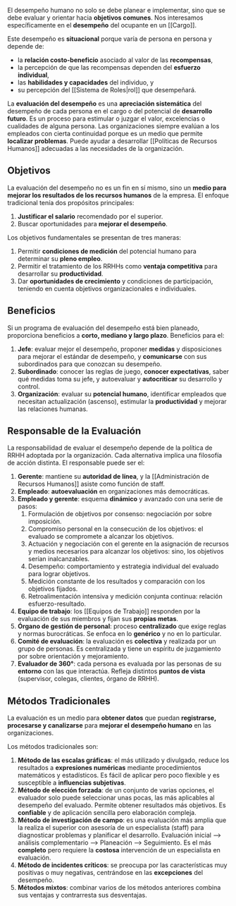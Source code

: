 El desempeño humano no solo se debe planear e implementar, sino que se debe evaluar y orientar hacia **objetivos comunes**. Nos interesamos específicamente en el **desempeño** del ocupante en un [[Cargo]].

Este desempeño es **situacional** porque varía de persona en persona y depende de:

- la **relación costo-beneficio** asociado al valor de las **recompensas**,
- la percepción de que las recompensas dependen del **esfuerzo individual**,
- las **habilidades y capacidades** del individuo, y
- su percepción del [[Sistema de Roles|rol]] que desempeñará.

La **evaluación del desempeño** es una **apreciación sistemática** del desempeño de cada persona en el cargo o del potencial de **desarrollo futuro**. Es un proceso para estimular o juzgar el valor, excelencias o cualidades de alguna persona. Las organizaciones siempre evalúan a los empleados con cierta continuidad porque es un medio que permite **localizar problemas**. Puede ayudar a desarrollar [[Políticas de Recursos Humanos]] adecuadas a las necesidades de la organización.

## Objetivos

La evaluación del desempeño no es un fin en sí mismo, sino un **medio para mejorar los resultados de los recursos humanos** de la empresa. El enfoque tradicional tenía dos propósitos principales:

1. **Justificar el salario** recomendado por el superior.
2. Buscar oportunidades para **mejorar el desempeño**.

Los objetivos fundamentales se presentan de tres maneras:

1. Permitir **condiciones de medición** del potencial humano para determinar su **pleno empleo**.
2. Permitir el tratamiento de los RRHHs como **ventaja competitiva** para desarrollar su **productividad**.
3. Dar **oportunidades de crecimiento** y condiciones de participación, teniendo en cuenta objetivos organizacionales e individuales.

## Beneficios

Si un programa de evaluación del desempeño está bien planeado, proporciona beneficios a **corto, mediano y largo plazo**. Beneficios para el:

1. **Jefe**: evaluar mejor el desempeño, proponer **medidas** y disposiciones para mejorar el estándar de desempeño, y **comunicarse** con sus subordinados para que conozcan su desempeño.
2. **Subordinado**: conocer las reglas de juego, **conocer expectativas**, saber qué medidas toma su jefe, y autoevaluar y **autocriticar** su desarrollo y control.
3. **Organización**: evaluar su **potencial humano**, identificar empleados que necesitan actualización (ascenso), estimular la **productividad** y mejorar las relaciones humanas.

## Responsable de la Evaluación

La responsabilidad de evaluar el desempeño depende de la política de RRHH adoptada por la organización. Cada alternativa implica una filosofía de acción distinta. El responsable puede ser el:

1. **Gerente**: mantiene su **autoridad de línea**, y la [[Administración de Recursos Humanos]] asiste como función de staff.
2. **Empleado**: **autoevaluación** en organizaciones más democráticas.
3. **Empleado y gerente**: esquema **dinámico** y avanzado con una serie de pasos:
   1. Formulación de objetivos por consenso: negociación por sobre imposición.
   2. Compromiso personal en la consecución de los objetivos: el evaluado se compromete a alcanzar los objetivos.
   3. Actuación y negociación con el gerente en la asignación de recursos y medios necesarios para alcanzar los objetivos: sino, los objetivos serían inalcanzables.
   4. Desempeño: comportamiento y estrategia individual del evaluado para lograr objetivos.
   5. Medición constante de los resultados y comparación con los objetivos fijados.
   6. Retroalimentación intensiva y medición conjunta continua: relación esfuerzo-resultado.
4. **Equipo de trabajo**: los [[Equipos de Trabajo]] responden por la evaluación de sus miembros y fijan sus **propias metas**.
5. **Órgano de gestión de personal**: proceso **centralizado** que exige reglas y normas burocráticas. Se enfoca en lo **genérico** y no en lo particular.
6. **Comité de evaluación**: la evaluación es **colectiva** y realizada por un grupo de personas. Es centralizada y tiene un espíritu de juzgamiento por sobre orientación y mejoramiento.
7. **Evaluador de 360°**: cada persona es evaluada por las personas de su **entorno** con las que interactúa. Refleja distintos **puntos de vista** (supervisor, colegas, clientes, órgano de RRHH).

## Métodos Tradicionales

La evaluación es un medio para **obtener datos** que puedan **registrarse, procesarse y canalizarse** para **mejorar el desempeño humano** en las organizaciones.

Los métodos tradicionales son:

1. **Método de las escalas gráficas**: el más utilizado y divulgado, reduce los resultados a **expresiones numéricas** mediante procedimientos matemáticos y estadísticos. Es fácil de aplicar pero poco flexible y es susceptible a **influencias subjetivas**.
2. **Método de elección forzada**: de un conjunto de varias opciones, el evaluador solo puede seleccionar unas pocas, las más aplicables al desempeño del evaluado. Permite obtener resultados más objetivos. Es **confiable** y de aplicación sencilla pero elaboración compleja.
3. **Método de investigación de campo**: es una evaluación más amplia que la realiza el superior con asesoría de un especialista (staff) para diagnosticar problemas y planificar el desarrollo. Evaluación inicial --> análisis complementario --> Planeación --> Seguimiento. Es el más **completo** pero requiere la **costosa** intervención de un especialista en evaluación.
4. **Método de incidentes críticos**: se preocupa por las características muy positivas o muy negativas, centrándose en las **excepciones** del desempeño.
5. **Métodos mixtos**: combinar varios de los métodos anteriores combina sus ventajas y contrarresta sus desventajas.

